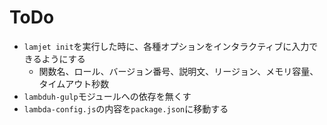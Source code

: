 
# ToDo

* `lamjet init`を実行した時に、各種オプションをインタラクティブに入力できるようにする
  * 関数名、ロール、バージョン番号、説明文、リージョン、メモリ容量、タイムアウト秒数
* `lambduh-gulp`モジュールへの依存を無くす
* `lambda-config.js`の内容を`package.json`に移動する
